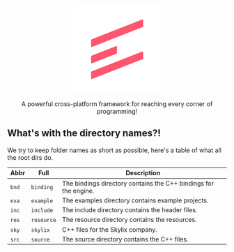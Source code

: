 <div align="center">
    <br />
    <img alt="Logo" width="200" src="res/Logo.svg" />
    <br />
    <p>A powerful cross-platform framework for reaching every corner of programming!</p>
</div>

## What's with the directory names?!
We try to keep folder names as short as possible, here's a table of what all the root dirs do.

| Abbr  | Full       | Description                                                       |
|-------|------------|-------------------------------------------------------------------|
| `bnd` | `binding`  | The bindings directory contains the C++ bindings for the engine.  |
| `exa` | `example`  | The examples directory contains example projects.                 |
| `inc` | `include`  | The include directory contains the header files.                  |
| `res` | `resource` | The resource directory contains the resources.                    |
| `sky` | `skylix`   | C++ files for the Skylix company.                                 |
| `src` | `source`   | The source directory contains the C++ files.                      |